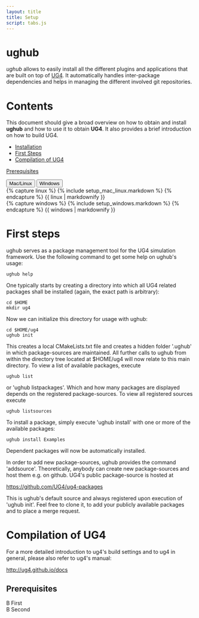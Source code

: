 ```yaml
---
layout: title
title: Setup
script: tabs.js
---
```


# ughub

*ughub* allows to easily install all the different plugins and applications that
are built on top of [UG4](https://github.com/UG4). It automatically handles inter-package dependencies
and helps in managing the different involved git repositories.

# Contents
This document should give a broad overview on how to obtain and install **ughub** and how to use it to obtain **UG4**.
It also provides a brief introduction on how to build UG4.

* [Installation](#installation)
* [First Steps](#first-steps)
* [Compilation of UG4](#compilation-of-ug4)


<a href="#prerequisites">Prerequisites</a>

<nav>
  <div class="nav nav-tabs" id="nav-tab" role="tablist">
    <button class="nav-link" id="linux-tab" data-bs-target=".first" data-bs-toggle="tab" role="tab" aria-controls="first" aria-selected="false">Mac/Linux</button>
    <button class="nav-link active" id="windows-tab" data-bs-target=".second" data-bs-toggle="tab" role="tab" aria-controls="second" aria-selected="true">Windows</button>
  </div>
</nav>
<div class="tab-content" id="SetupTabA">
  <div class="tab-pane fade first" id="panel_a_first" role="tabpanel" aria-labelledby="linux-tab">
  {% capture linux %} {% include setup_mac_linux.markdown %} {% endcapture %}
  {{ linux | markdownify }}
  </div>
  <div class="tab-pane fade show active second" id="panel_a_second" role="tabpanel" aria-labelledby="windows-tab">
  {% capture windows %} {% include setup_windows.markdown %} {% endcapture %}
  {{ windows | markdownify }}
  </div>
</div>

# First steps
ughub serves as a package management tool for the UG4 simulation framework. Use the following command to get some help on ughub's usage:

    ughub help

One typically starts by creating a directory into which all UG4 related packages shall be installed (again, the exact path is arbitrary):

    cd $HOME
    mkdir ug4

Now we can initialize this directory for usage with ughub:

    cd $HOME/ug4
    ughub init

This creates a local CMakeLists.txt file and creates a hidden folder '.ughub' in which package-sources are maintained. All further calls to ughub from within the directory tree located at $HOME/ug4 will now relate to this main directory.
To view a list of available packages, execute

    ughub list

or 'ughub listpackages'. Which and how many packages are displayed depends on the registered package-sources. To view all registered sources execute

    ughub listsources

To install a package, simply execute 'ughub install' with one or more of the available packages:

    ughub install Examples

Dependent packages will now be automatically installed.

In order to add new package-sources, ughub provides the command 'addsource'. Theoretically, anybody can create new package-sources and host them e.g. on github. UG4's public package-source is hosted at

https://github.com/UG4/ug4-packages

This is ughub's default source and always registered upon execution of 'ughub init'. Feel free to clone it, to add your publicly available packages and to place a merge request.

# Compilation of UG4
For a more detailed introduction to ug4's build settings and to ug4 in general, please also refer to ug4's manual:

http://ug4.github.io/docs

## Prerequisites

<div class="tab-content" id="SetupTabB">
  <div class="tab-pane fade first" id="panel_b_first" role="tabpanel" aria-labelledby="linux-tab">
  B First
  </div>
  <div class="tab-pane fade show active second" id="panel_b_second" role="tabpanel" aria-labelledby="windows-tab">
  B Second
  </div>
</div>
